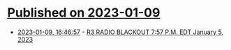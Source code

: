 # [Published on 2023-01-09](index.md)

* [2023-01-09, 16:46:57](https://news.ycombinator.com/item?id=34312398) - [R3 RADIO BLACKOUT 7:57 P.M. EDT January 5, 2023](https://www.swpc.noaa.gov/news/r3-radio-blackout-757-pm-edt-january-5-2023)

